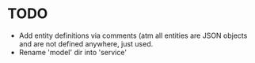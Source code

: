 # TODO
* Add entity definitions via comments (atm all entities are JSON objects and are not defined anywhere, just used.
* Rename 'model' dir into 'service'